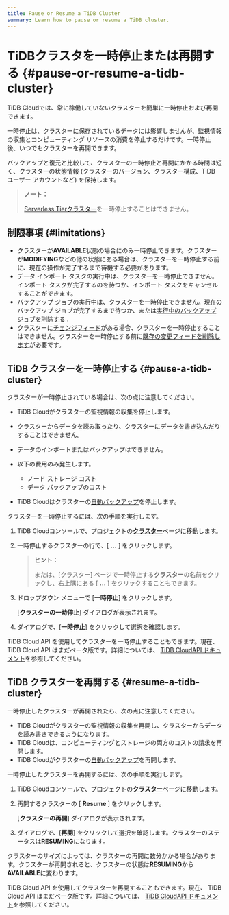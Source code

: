 ```yaml
---
title: Pause or Resume a TiDB Cluster
summary: Learn how to pause or resume a TiDB cluster.
---
```


# TiDBクラスタを一時停止または再開する {#pause-or-resume-a-tidb-cluster}

TiDB Cloudでは、常に稼働していないクラスターを簡単に一時停止および再開できます。

一時停止は、クラスターに保存されているデータには影響しませんが、監視情報の収集とコンピューティング リソースの消費を停止するだけです。一時停止後、いつでもクラスターを再開できます。

バックアップと復元と比較して、クラスターの一時停止と再開にかかる時間は短く、クラスターの状態情報 (クラスターのバージョン、クラスター構成、TiDB ユーザー アカウントなど) を保持します。

> **ノート：**
>
> [Serverless Tierクラスター](/tidb-cloud/select-cluster-tier.md#serverless-tier-beta)を一時停止することはできません。

## 制限事項 {#limitations}

-   クラスターが**AVAILABLE**状態の場合にのみ一時停止できます。クラスターが<strong>MODIFYING</strong>などの他の状態にある場合は、クラスターを一時停止する前に、現在の操作が完了するまで待機する必要があります。
-   データ インポート タスクの実行中は、クラスターを一時停止できません。インポート タスクが完了するのを待つか、インポート タスクをキャンセルすることができます。
-   バックアップ ジョブの実行中は、クラスターを一時停止できません。現在のバックアップ ジョブが完了するまで待つか、または[実行中のバックアップ ジョブを削除する](/tidb-cloud/backup-and-restore.md#delete-a-running-backup-job) .
-   クラスターに[チェンジフィード](/tidb-cloud/changefeed-overview.md)がある場合、クラスターを一時停止することはできません。クラスターを一時停止する前に[既存の変更フィードを削除します](/tidb-cloud/changefeed-overview.md#delete-a-changefeed)が必要です。

## TiDB クラスターを一時停止する {#pause-a-tidb-cluster}

クラスターが一時停止されている場合は、次の点に注意してください。

-   TiDB Cloudがクラスターの監視情報の収集を停止します。

-   クラスターからデータを読み取ったり、クラスターにデータを書き込んだりすることはできません。

-   データのインポートまたはバックアップはできません。

-   以下の費用のみ発生します。

    -   ノード ストレージ コスト
    -   データ バックアップのコスト

-   TiDB Cloudはクラスターの[自動バックアップ](/tidb-cloud/backup-and-restore.md#automatic-backup)を停止します。

クラスターを一時停止するには、次の手順を実行します。

1.  TiDB Cloudコンソールで、プロジェクトの[**クラスター**](https://tidbcloud.com/console/clusters)ページに移動します。

2.  一時停止するクラスターの行で、[ **...** ] をクリックします。

    > **ヒント：**
    >
    > または、[クラスター] ページで一時停止する**クラスター**の名前をクリックし、右上隅にある [ <strong>...</strong> ] をクリックすることもできます。

3.  ドロップダウン メニューで [**一時停止**] をクリックします。

    [**クラスターの一時停止**] ダイアログが表示されます。

4.  ダイアログで、[**一時停止**] をクリックして選択を確認します。

TiDB Cloud API を使用してクラスターを一時停止することもできます。現在、 TiDB Cloud API はまだベータ版です。詳細については、 [TiDB CloudAPI ドキュメント](https://docs.pingcap.com/tidbcloud/api/v1beta)を参照してください。

## TiDB クラスターを再開する {#resume-a-tidb-cluster}

一時停止したクラスターが再開されたら、次の点に注意してください。

-   TiDB Cloudがクラスターの監視情報の収集を再開し、クラスターからデータを読み書きできるようになります。
-   TiDB Cloudは、コンピューティングとストレージの両方のコストの請求を再開します。
-   TiDB Cloudがクラスターの[自動バックアップ](/tidb-cloud/backup-and-restore.md#automatic-backup)を再開します。

一時停止したクラスターを再開するには、次の手順を実行します。

1.  TiDB Cloudコンソールで、プロジェクトの[**クラスター**](https://tidbcloud.com/console/clusters)ページに移動します。

2.  再開するクラスターの [ **Resume** ] をクリックします。

    [**クラスターの再開**] ダイアログが表示されます。

3.  ダイアログで、[**再開**] をクリックして選択を確認します。クラスターのステータスは<strong>RESUMING</strong>になります。

クラスターのサイズによっては、クラスターの再開に数分かかる場合があります。クラスターが再開されると、クラスターの状態は**RESUMING**から<strong>AVAILABLE</strong>に変わります。

TiDB Cloud API を使用してクラスターを再開することもできます。現在、 TiDB Cloud API はまだベータ版です。詳細については、 [TiDB CloudAPI ドキュメント](https://docs.pingcap.com/tidbcloud/api/v1beta)を参照してください。
